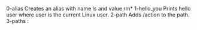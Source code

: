 0-alias Creates an alias with name ls and value rm*
1-hello_you Prints hello user where user is the current Linux user.
2-path Adds /action to the path.
3-paths :  
